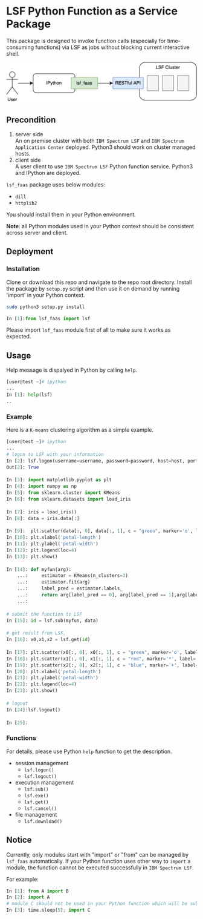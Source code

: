 # LSF Python Function as a Service Package
This package is designed to invoke function calls (especially for time-consuming functions) via LSF as jobs without blocking current interactive shell.

<p align="center"><img src="docs/images/lsf_faas.png"></p>

## Precondition
1. server side  
   An on premise cluster with both `IBM Spectrum LSF` and `IBM Spectrum Application Center` deployed. Python3 should work on cluster managed hosts.
2. client side  
   A user client to use `IBM Spectrum LSF` Python function service. Python3 and IPython are deployed.

`lsf_faas` package uses below modules:
  - `dill`
  - `httplib2`

You should install them in your Python environment.

**Note**: all Python modules used in your Python context should be consistent across server and client.

## Deployment
### Installation
Clone or download this repo and navigate to the repo root directory. Install the package by `setup.py` script and then use it on demand by running 'import' in your Python context.
```bash
sudo python3 setup.py install
```
```python
In [1]:from lsf_faas import lsf
```
Please import `lsf_faas` module first of all to make sure it works as expected.

## Usage
Help message is dispalyed in Python by calling `help`.
```python
[user@test ~]# ipython
...
In [1]: help(lsf)
..
```

### Example
Here is a `K-means` clustering algorithm as a simple example.

```python
[user@test ~]# ipython
...
# logon to LSF with your information
In [2]: lsf.logon(username=username, password=password, host=host, port=port, isHttps=False)
Out[2]: True

In [3]: import matplotlib.pyplot as plt
In [4]: import numpy as np
In [5]: from sklearn.cluster import KMeans
In [6]: from sklearn.datasets import load_iris

In [7]: iris = load_iris()
In [8]: data = iris.data[:]

In [9]:  plt.scatter(data[:, 0], data[:, 1], c = "green", marker='o', label='label')
In [10]: plt.xlabel('petal-length')
In [11]: plt.ylabel('petal-width')
In [12]: plt.legend(loc=4)
In [13]: plt.show()

In [14]: def myfun(arg):
    ...:     estimator = KMeans(n_clusters=3)
    ...:     estimator.fit(arg)
    ...:     label_pred = estimator.labels_
    ...:     return arg[label_pred == 0], arg[label_pred == 1],arg[label_pred == 2]
    ...:

# submit the function to LSF
In [15]: id = lsf.sub(myfun, data)

# get result from LSF,
In [16]: x0,x1,x2 = lsf.get(id)

In [17]: plt.scatter(x0[:, 0], x0[:, 1], c = "green", marker='o', label='label1')
In [18]: plt.scatter(x1[:, 0], x1[:, 1], c = "red", marker='*', label='label2')
In [19]: plt.scatter(x2[:, 0], x2[:, 1], c = "blue", marker='+', label='label3')
In [20]: plt.xlabel('petal-length')
In [21]: plt.ylabel('petal-width')
In [22]: plt.legend(loc=4)
In [23]: plt.show()

# logout
In [24]:lsf.logout()

In [25]:
```

### Functions
For details, please use Python `help` function to get the description.
- session management
  - `lsf.logon()`
  - `lsf.logout()`
- execution management
  - `lsf.sub()`
  - `lsf.exe()`
  - `lsf.get()`
  - `lsf.cancel()`
- file management
  - `lsf.download()`
## Notice
Currently, only modules start with "import" or "from" can be managed by `lsf_faas` automatically. If your Python function uses other way to `import` a module, the function cannot be executed successfully in `IBM Spectrum LSF`.

For example:
```python
In [1]: from A import B
In [2]: import A
# module C should not be used in your Python function which will be submit to LSF
In [3]: time.sleep(5); import C
```

